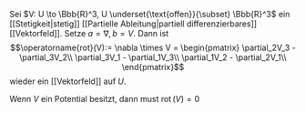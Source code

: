 Sei $V: U \to \Bbb{R}^3, U \underset{\text{offen}}{\subset} \Bbb{R}^3$ ein [[Stetigkeit|stetig]] [[Partielle Ableitung|partiell differenzierbares]] [[Vektorfeld]]. Setze $a = \nabla, b = V$. Dann ist
$$\operatorname{rot}(V):= \nabla \times V = \begin{pmatrix}
\partial_2V_3 - \partial_3V_2\\
\partial_3V_1 - \partial_1V_3\\
\partial_1V_2 - \partial_2V_1\\
\end{pmatrix}$$
wieder ein [[Vektorfeld]] auf $U$.


Wenn $V$ ein Potential besitzt, dann must $\operatorname{rot}(V) = 0$ 